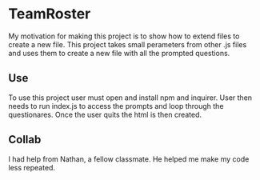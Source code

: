 # TeamRoster
My motivation for making this project is to show how to extend files to create a new file.
This project takes small perameters from other .js files and uses them to create a new file with all the prompted questions.
## Use
To use this project user must open and install npm and inquirer.
User then needs to run index.js to access the prompts and loop through the questionares.
Once the user quits the html is then created.
## Collab
I had help from Nathan, a fellow classmate. He helped me make my code less repeated.


